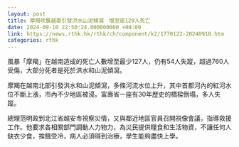 ```yaml
---
layout: post
title: 摩羯吹襲越南引發洪水山泥傾瀉　增至逾120人死亡
date: 2024-09-10 22:50:24.000000000 +08:00
link: https://news.rthk.hk/rthk/ch/component/k2/1770122-20240910.htm
categories: rthk
---
```


風暴「摩羯」在越南造成的死亡人數增至最少127人，仍有54人失蹤，超過760人受傷，大部分死者是死於洪水和山泥傾瀉。

摩羯在越南北部引發洪水和山泥傾瀉，多條河流水位上升，其中首都河內的紅河水位不斷上漲，市內不少地區被浸。富壽省一座有30年歷史的橋樑倒塌，多人失蹤。

總理范明政到北江省越安市視察災情，又與鄰近地區官員召開視像會議，指導救援工作。他要求各相關部門調動人力物力，為災民提供糧食和生活物資，不讓任何人缺衣少食，挨餓受冷，病人必須得到治療，學生能夠盡快上學。
